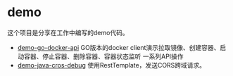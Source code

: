 # demo
这个项目是分享在工作中编写的demo代码。

- [demo-go-docker-api](https://github.com/xiejinjie/demo/tree/main/demo-go-docker-api)
GO版本的docker client演示拉取镜像、创建容器、启动容器、停止容器、删除容器、容器状态监听 一系列API操作
- [demo-java-cros-debug](https://github.com/xiejinjie/demo/tree/main/demo-java-cros-debug)
使用RestTemplate，发送CORS跨域请求。